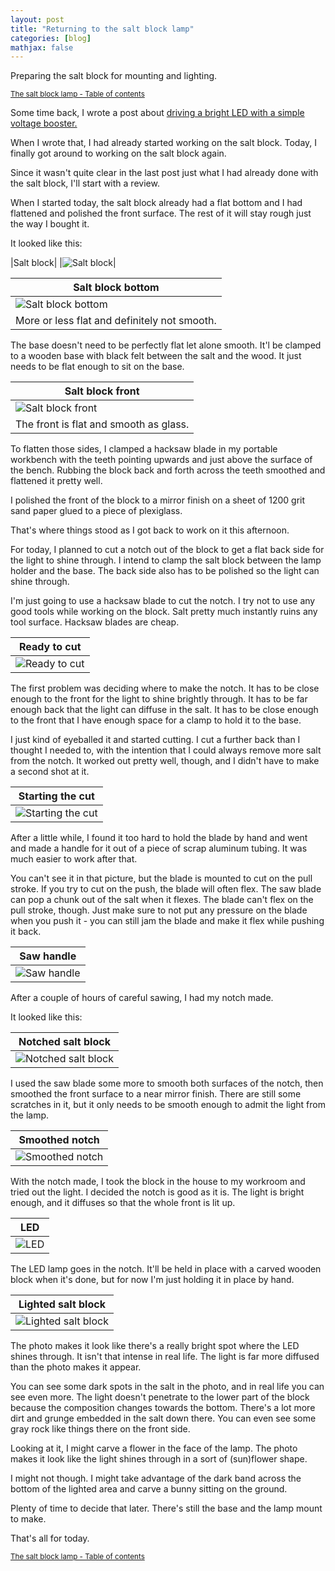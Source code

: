 ```yaml
---
layout: post
title: "Returning to the salt block lamp"
categories: [blog]
mathjax: false
---
```

Preparing the salt block for mounting and lighting.

<sub>[The salt block lamp - Table of contents](1-saltlamp-toc)</sub>

Some time back, I wrote a post about [driving a bright LED with a simple voltage booster.](leddriver)

When I wrote that, I had already started working on the salt block.  Today, I finally got around to working on the salt block again.

Since it wasn't quite clear in the last post just what I had already done with the salt block, I'll start with a review.

When I started today, the salt block already had a flat bottom and I had flattened and polished the front surface.  The rest of it will stay rough just the way I bought it.

It looked like this:

|Salt block|
|![Salt block](/assets/2020-03-27-saltlamp/1.jpg)|



|Salt block bottom|
|---------|
|![Salt block bottom](/assets/2020-03-27-saltlamp/2.jpg)|
|More or less flat and definitely not smooth.|

The base doesn't need to be perfectly flat let alone smooth.  It'l be clamped to a wooden base with black felt between the salt and the wood.  It just needs to be flat enough to sit on the base.

|Salt block front|
|---------|
|![Salt block front](/assets/2020-03-27-saltlamp/3.jpg)|
|The front is flat and smooth as glass.|

To flatten those sides, I clamped a hacksaw blade in my portable workbench with the teeth pointing upwards and just above the surface of the bench.  Rubbing the block back and forth across the teeth smoothed and flattened it pretty well.

I polished the front of the block to a mirror finish on a sheet of 1200 grit sand paper glued to a piece of plexiglass.

That's where things stood as I got back to work on it this afternoon.

For today, I planned to cut a notch out of the block to get a flat back side for the light to shine through.  I intend to clamp the salt block between the lamp holder and the base.  The back side also has to be polished so the light can shine through.

I'm just going to use a hacksaw blade to cut the notch.  I try not to use any good tools while working on the block.  Salt pretty much instantly ruins any tool surface.  Hacksaw blades are cheap.

|Ready to cut|
|---------|
|![Ready to cut](/assets/2020-03-27-saltlamp/4.jpg)|

The first problem was deciding where to make the notch.  It has to be close enough to the front for the light to shine brightly through. It has to be far enough back that the light can diffuse in the salt.  It has to be close enough to the front that I have enough space for a clamp to hold it to the base.

I just kind of eyeballed it and started cutting.  I cut a further back than I thought I needed to, with the intention that I could always remove more salt from the notch.  It worked out pretty well, though, and I didn't have to make a second shot at it.

|Starting the cut|
|---------|
|![Starting the cut](/assets/2020-03-27-saltlamp/5.jpg)|

After a little while, I found it too hard to hold the blade by hand and went and made a handle for it out of a piece of scrap aluminum tubing.  It was much easier to work after that.

You can't see it in that picture, but the blade is mounted to cut on the pull stroke.  If you try to cut on the push, the blade will often flex.  The saw blade can pop a chunk out of the salt when it flexes.  The blade can't flex on the pull stroke, though.  Just make sure to not put any pressure on the blade when you push it - you can still jam the blade and make it flex while pushing it back.

|Saw handle|
|---------|
|![Saw handle](/assets/2020-03-27-saltlamp/6.jpg)|

After a couple of hours of careful sawing, I had my notch made.

It looked like this:

|Notched salt block|
|---------|
|![Notched salt block](/assets/2020-03-27-saltlamp/7.jpg)|

I used the saw blade some more to smooth both surfaces of the notch, then smoothed the front surface to a near mirror finish.  There are still some scratches in it, but it only needs to be smooth enough to admit the light from the lamp.

|Smoothed notch|
|---------|
|![Smoothed notch](/assets/2020-03-27-saltlamp/8.jpg)|

With the notch made, I took the block in the house to my workroom and tried out the light.  I decided the notch is good as it is.  The light is bright enough, and it diffuses so that the whole front is lit up.

|LED|
|---------|
|![LED](/assets/2020-03-27-saltlamp/9.jpg)|

The LED lamp goes in the notch.  It'll be held in place with a carved wooden block when it's done, but for now I'm just holding it in place by hand.

|Lighted salt block|
|---------|
|![Lighted salt block](/assets/2020-03-27-saltlamp/10.jpg)|

The photo makes it look like there's a really bright spot where the LED shines through.  It isn't that intense in real life.  The light is far more diffused than the photo makes it appear.

You can see some dark spots in the salt in the photo, and in real life you can see even more.  The light doesn't penetrate to the lower part of the block because the composition changes towards the bottom.  There's a lot more dirt and grunge embedded in the salt down there.  You can even see some gray rock like things there on the front side.

Looking at it, I might carve a flower in the face of the lamp.  The photo makes it look like the light shines through in a sort of (sun)flower shape.

I might not though.  I might take advantage of the dark band across the bottom of the lighted area and carve a bunny sitting on the ground.

Plenty of time to decide that later.  There's still the base and the lamp mount to make.

That's all for today.

<sub>[The salt block lamp - Table of contents](1-saltlamp-toc)</sub>


